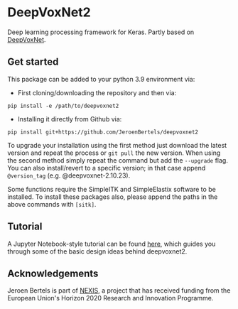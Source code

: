 # DeepVoxNet2
Deep learning processing framework for Keras.
Partly based on [DeepVoxNet](https://github.com/JeroenBertels/deepvoxnet).

## Get started
This package can be added to your python 3.9 environment via: 
- First cloning/downloading the repository and then via: 
```
pip install -e /path/to/deepvoxnet2
```
- Installing it directly from Github via:
```
pip install git+https://github.com/JeroenBertels/deepvoxnet2
```
To upgrade your installation using the first method just download the latest version and repeat the process or ```git pull``` the new version. When using the second method simply repeat the command but add the ```--upgrade``` flag. You can also install/revert to a specific version; in that case append ```@version_tag``` (e.g. @deepvoxnet-2.10.23). 

Some functions require the SimpleITK and SimpleElastix software to be installed. To install these packages also, please append the paths in the above commands with ```[sitk]```.

## Tutorial
A Jupyter Notebook-style tutorial can be found [here](https://github.com/JeroenBertels/deepvoxnet2/blob/main/demos/deepvoxnet2.ipynb), which guides you through some of the basic design ideas behind deepvoxnet2.

## Acknowledgements
Jeroen Bertels is part of [NEXIS](https://www.nexis-project.eu), a project that has received funding from the European Union's Horizon 2020 Research and Innovation Programme.
